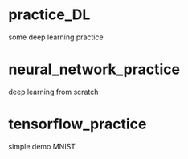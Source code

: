 # practice_DL
some deep learning practice

  # neural_network_practice
  deep learning from scratch

  # tensorflow_practice
  simple demo
  MNIST
